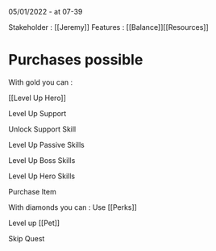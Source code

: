 05/01/2022 - at 07-39

Stakeholder : [[Jeremy]]
Features : [[Balance]][[Resources]]


# Purchases possible

With gold you can :

[[Level Up Hero]]

Level Up Support

Unlock Support Skill

Level Up Passive Skills

Level Up Boss Skills

Level Up Hero Skills

Purchase Item



With diamonds  you can :
Use [[Perks]] 

Level up [[Pet]]

Skip Quest
